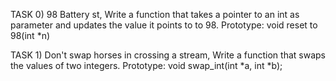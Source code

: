TASK 0) 98 Battery st, Write a function that takes a pointer to an int as parameter and updates the value it points to to 98. Prototype: void reset to 98(int *n)

TASK 1) Don't swap horses in crossing a stream, Write a function that swaps the values of two integers. Prototype: void swap_int(int *a, int *b);

